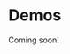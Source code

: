 <!--
{
  "name": "Demos",
  "category": "5f18d23511da7c9c74afb6a9",
  "priority": 900
}
-->
# Demos

Coming soon!